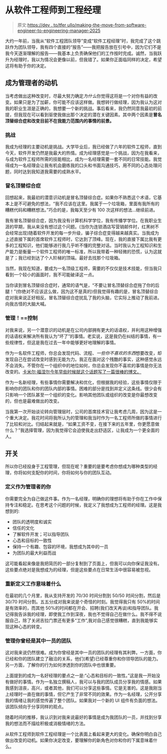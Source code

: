 # 从软件工程师到工程经理

> 原文:[https://dev . to/tfer ullo/making-the-move-from-software-engineer-to-engineering-manager-2025](https://dev.to/tferullo/making-the-move-from-software-engineer-to-engineering-manager-2025)

大约一年前，当我从“软件工程团队领导”变成“软件工程经理”时，我完成了这个跳跃作为团队领导，我有四个直接的“报告”——我把报告放在引号中，因为它们不是我今天逐渐理解的报告——我基本上负责确保他们的工作按时完成。诚然，当我跃升为经理时，我以为情况会更像以前，但我错了。如果你正面临同样的决定，希望这将有助于你的决定。

## [](#motivation-for-becoming-a-manager)成为管理者的动机

当考虑做出这种改变时，尽最大努力确定*为什么*你觉得这将是一个对你有益的改变。如果只是为了加薪，你可能不应该这样做。我想转行做经理，因为我认为这对我的职业生涯是正确的，我想要一个新的挑战。事后看来，我仍然同意我最初的前提，但我现在可以看到驱使我做出那个决定的潜在关键因素。其中两个因素是**冒名顶替综合症和改变目前不在我能力范围内的事情的前景。**

### [](#the-challenge)挑战

我成为经理的主要动机是挑战。大学毕业后，我已经做了六年的软件工程师，直到今天，软件开发仍然是我最大的热情。成为经理感觉是一个挑战，因为在我看来，与成为软件工程师所需的技能相比，成为一名经理需要一套不同的日常技能。我觉得成为一名经理会让我有机会磨练我的口头和书面沟通技巧，用不同的心态处理问题，同时达到我知道我需要的成熟水平。

### [](#imposter-syndrome)冒名顶替综合症

回想起来，我最初的潜意识动机是冒名顶替综合症。如果你不熟悉这个术语，它基本上是不可避免的想法，“我不应该在这里。我属于一个垃圾箱，里面有我所有的糟糕代码和糟糕想法。”巧合的是，我每天至少有 100 次这样的想法...继续前进。

我有冒名顶替综合症，因为我没有计算机科学学位，我有传播学学位。在我职业生涯的早期，我从来没有想过这个问题。(当你为连锁酒店写营销邮件时，红黑树不会经常出现)随着软件开发的每一步升级，骗子综合症变得越来越真实。当我成为上述直接下属的首席软件工程师时，它达到了顶峰。现在，我的直接下属比我有更多的工程知识，他们能够进行我几乎听不懂的完整对话。当时我认为工程知识和生产能力是衡量一个软件工程师的唯一标准，所以我带着一种轻微的恐慌，认为这就是了；我已经到达了个人阶梯的顶端。最好去找那个垃圾箱。

当然，我现在知道，要成为一名顶级工程师，需要的不仅仅是技术技能，但当我只看到一个较小的画面时，我不可能破译这一点。

当你读到冒名顶替综合症时，通常的语气是，“不要让冒名顶替综合症拖了你的后腿！”(你绝对不应该这么做，因为这不是真的)但我觉得有趣的是，冒名顶替综合症对我来说正好相反。冒名顶替综合症扰乱了我的头脑，它实际上推动了我前进。向我古怪的大脑大喊。

### [](#management-control)管理！==控制

对我来说，另一个潜意识的动机是在公司内部拥有更大的话语权，并利用这种增强的话语权来解决所有我认为“坏了”的事情。老实说，这是我仍在纠结的事情，有一些规律性，但这是我在过去一年中能够更好地理解的事情。

作为一名软件工程师，你总会发现代码、流程、*一些你不喜欢的东西*想要改变，却发现自己在尝试改变时感到无能为力。我正在面对这个残酷的事实，这种感觉永远不会消失。不管你在一个组织中的地位如何，你总会发现你不喜欢的事情是你无法改变的。[卡米尔·福涅尔今年早些时候就这个话题写了一篇很棒的博文。](http://www.elidedbranches.com/2019/05/opp-other-peoples-problems.html)

作为一名新经理，有些事情你需要解决和优化，但根据我的经验，这些事情仅限于影响你的团队和你的团队内部的事情。困难的部分是找到并定义这条线。很少会有只影响一个团队甚至一个组织的变化。影响其他团队或组织的改变是你最想改变的，但也是最难做出的改变。

当我第一次开始谈论转向管理层时，公司的首席技术官让我考虑几周，因为这是一个重大决定。我花时间将我所认为的管理和我当时作为一名工程师所做的事情进行了比较和对比。归结起来就是，“如果工资不变，在接下来的五年里，你更愿意做什么？”我选择管理，因为我觉得它会迫使我走出舒适区，让我成为一个更全面的人。

## [](#the-switch)开关

所以你已经投身于工程管理，但现在呢？重要的是要考虑你想成为哪种类型的经理，你将如何支配你的时间，你将如何与你的团队互动。

### [](#defining-who-you-are-as-a-manager)定义作为管理者的你

你需要完全为自己做这件事。作为一名经理，明确你的理想将有助于你在工作中保持专注和稳定。在思考这个问题的时候，我定义了我想成为工程师的经理。这是我想到的:

*   团队的透明度和诚实
*   信任的文化
*   了解软件开发；可以指导团队
*   心态和目标的一致性
*   保持一个有趣、包容的环境，我想成为其中的一员
*   为团队的最大利益而战

这可能看起来像是我把简历的一部分复制到了页面上，但我可以向你保证我没有。这些要点绝对是我想成为的经理，但是这些要点在日常生活中很容易被忽视。

### [](#redefining-what-it-means-to-work)重新定义工作意味着什么

在最初的几个月里，我从支持开发的 70/30 时间分割到 50/50 时间分割，然后是 30/70 时间分割。五五分成对我来说是个奇怪的时刻。我觉得我只有 50%的时间是有效率的，而其他 50%的时间都在开会、招聘(我们改天再谈)和指导团队。我记得我告诉我的经理，即使我工作到深夜，我也不觉得自己在做什么。我不得不说服自己，除了关闭吉拉门票还有更多“工作”,我对自己感觉很糟糕，直到我能够实现这种心态的转变。

### 管理你曾经是其中一员的团队

这对我来说仍然很难。成为你曾经是其中一员的团队的经理有其利弊。一方面，你已经和你的团队建立了融洽的关系，他们(希望)已经尊重你和你领导团队的能力。另一方面，了解你的行为如何渗透到你的团队中也很重要。

上面提到的成为一名好经理的要点之一是:“心态和目标的一致性。”这是我一开始没有做好的事情。作为一名独立撰稿人，我可以与我的团队成员分享我的情感。如果我感到沮丧，高兴，或者其他，我们可以分享这些事情。它是无害的。这是我刚当上经理时一直在做的事情，但它产生了非常不同的效果。作为一名经理，公开分享我的情绪让我的感觉传遍了整个团队。如果我对一个新的 UI 组件有负面的想法。该团队倾向于分享同样的观点。

随着时间的推移，我认识到对我来说最好的事情是成为我团队的一员，并找到分享我的想法而不描绘积极或消极情绪的方法。

从软件工程师到软件工程经理是一个比表面上看起来更大的变化。确保你明白自己做出改变的动机。如果你决定改变，要理解你的新角色对你和你的下属意味着什么。
